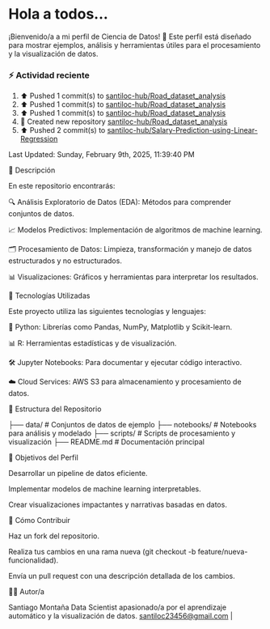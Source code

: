 # Hola a todos...
¡Bienvenido/a a mi perfil de Ciencia de Datos! 🚀 Este perfil está diseñado para mostrar ejemplos, análisis y herramientas útiles para el procesamiento y la visualización de datos.
### ⚡ Actividad reciente

<!--RECENT_ACTIVITY:start-->
1. ⬆️ Pushed 1 commit(s) to [santiloc-hub/Road_dataset_analysis](https://github.com/santiloc-hub/Road_dataset_analysis)<br>
2. ⬆️ Pushed 1 commit(s) to [santiloc-hub/Road_dataset_analysis](https://github.com/santiloc-hub/Road_dataset_analysis)<br>
3. ⬆️ Pushed 1 commit(s) to [santiloc-hub/Road_dataset_analysis](https://github.com/santiloc-hub/Road_dataset_analysis)<br>
4. 📔 Created new repository [santiloc-hub/Road_dataset_analysis](https://github.com/santiloc-hub/Road_dataset_analysis)<br>
5. ⬆️ Pushed 2 commit(s) to [santiloc-hub/Salary-Prediction-using-Linear-Regression](https://github.com/santiloc-hub/Salary-Prediction-using-Linear-Regression)<br>
<!--RECENT_ACTIVITY:end-->
<!--RECENT_ACTIVITY:last_update-->
Last Updated: Sunday, February 9th, 2025, 11:39:40 PM
<!--RECENT_ACTIVITY:last_update_end-->



📌 Descripción

En este repositorio encontrarás:

🔍 Análisis Exploratorio de Datos (EDA): Métodos para comprender conjuntos de datos.

📈 Modelos Predictivos: Implementación de algoritmos de machine learning.

🗂️ Procesamiento de Datos: Limpieza, transformación y manejo de datos estructurados y no estructurados.

📊 Visualizaciones: Gráficos y herramientas para interpretar los resultados.

🚀 Tecnologías Utilizadas

Este proyecto utiliza las siguientes tecnologías y lenguajes:

🐍 Python: Librerías como Pandas, NumPy, Matplotlib y Scikit-learn.

📊 R: Herramientas estadísticas y de visualización.

🛠️ Jupyter Notebooks: Para documentar y ejecutar código interactivo.

☁️ Cloud Services: AWS S3 para almacenamiento y procesamiento de datos.

📁 Estructura del Repositorio

├── data/                # Conjuntos de datos de ejemplo
├── notebooks/           # Notebooks para análisis y modelado
├── scripts/             # Scripts de procesamiento y visualización
├── README.md            # Documentación principal

🎯 Objetivos del Perfil

Desarrollar un pipeline de datos eficiente.

Implementar modelos de machine learning interpretables.

Crear visualizaciones impactantes y narrativas basadas en datos.

📝 Cómo Contribuir

Haz un fork del repositorio.

Realiza tus cambios en una rama nueva (git checkout -b feature/nueva-funcionalidad).

Envía un pull request con una descripción detallada de los cambios.

👩‍💻 Autor/a

Santiago Montaña Data Scientist apasionado/a por el aprendizaje automático y la visualización de datos.
santiloc23456@gmail.com | 
